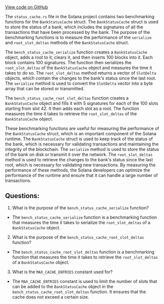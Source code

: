 [View code on GitHub](https://github.com/solana-labs/solana/blob/master/runtime/benches/status_cache.rs)

The `status_cache.rs` file in the Solana project contains two benchmarking functions for the `BankStatusCache` struct. The `BankStatusCache` struct is used to store the status of a bank, which includes the signatures of all the transactions that have been processed by the bank. The purpose of the benchmarking functions is to measure the performance of the `serialize` and `root_slot_deltas` methods of the `BankStatusCache` struct.

The `bench_status_cache_serialize` function creates a `BankStatusCache` object, adds a root to it, clears it, and then inserts 100 blocks into it. Each block contains 100 signatures. The function then serializes the `root_slot_deltas` of the `BankStatusCache` object and measures the time it takes to do so. The `root_slot_deltas` method returns a vector of `SlotDelta` objects, which contain the changes to the bank's status since the last root. The `serialize` method is used to convert the `SlotDelta` vector into a byte array that can be stored or transmitted.

The `bench_status_cache_root_slot_deltas` function creates a `BankStatusCache` object and fills it with 5 signatures for each of the 100 slots starting from slot 42. It then adds each slot as a root. The function measures the time it takes to retrieve the `root_slot_deltas` of the `BankStatusCache` object.

These benchmarking functions are useful for measuring the performance of the `BankStatusCache` struct, which is an important component of the Solana runtime. The `BankStatusCache` struct is used to keep track of the status of the bank, which is necessary for validating transactions and maintaining the integrity of the blockchain. The `serialize` method is used to store the status of the bank on disk or transmit it over the network. The `root_slot_deltas` method is used to retrieve the changes to the bank's status since the last root, which is necessary for validating new transactions. By measuring the performance of these methods, the Solana developers can optimize the performance of the runtime and ensure that it can handle a large number of transactions.
## Questions: 
 1. What is the purpose of the `bench_status_cache_serialize` function?
- The `bench_status_cache_serialize` function is a benchmarking function that measures the time it takes to serialize the `root_slot_deltas` of a `BankStatusCache` object.

2. What is the purpose of the `bench_status_cache_root_slot_deltas` function?
- The `bench_status_cache_root_slot_deltas` function is a benchmarking function that measures the time it takes to retrieve the `root_slot_deltas` of a `BankStatusCache` object.

3. What is the `MAX_CACHE_ENTRIES` constant used for?
- The `MAX_CACHE_ENTRIES` constant is used to limit the number of slots that can be added to the `BankStatusCache` object in the `bench_status_cache_root_slot_deltas` function. It ensures that the cache does not exceed a certain size.